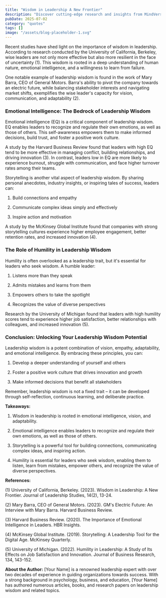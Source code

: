 ```yaml
---
title: "Wisdom in Leadership A New Frontier"
description: "Discover cutting-edge research and insights from MindVerse Daily in the quotes category"
pubDate: 2025-07-02
category: "quotes"
tags: []
image: "/assets/blog-placeholder-1.svg"
---
```


Recent studies have shed light on the importance of wisdom in leadership. According to research conducted by the University of California, Berkeley, wise leaders are not only more effective but also more resilient in the face of uncertainty (1). This wisdom is rooted in a deep understanding of human nature, emotional intelligence, and a willingness to learn from failure.

One notable example of leadership wisdom is found in the work of Mary Barra, CEO of General Motors. Barra's ability to pivot the company towards an electric future, while balancing stakeholder interests and navigating market shifts, exemplifies the wise leader's capacity for vision, communication, and adaptability (2).

### Emotional Intelligence: The Bedrock of Leadership Wisdom

Emotional intelligence (EQ) is a critical component of leadership wisdom. EQ enables leaders to recognize and regulate their own emotions, as well as those of others. This self-awareness empowers them to make informed decisions, build trust, and foster a positive work culture.

A study by the Harvard Business Review found that leaders with high EQ tend to be more effective in managing conflict, building relationships, and driving innovation (3). In contrast, leaders low in EQ are more likely to experience burnout, struggle with communication, and face higher turnover rates among their teams.

Storytelling is another vital aspect of leadership wisdom. By sharing personal anecdotes, industry insights, or inspiring tales of success, leaders can:

1. Build connections and empathy

2. Communicate complex ideas simply and effectively

3. Inspire action and motivation

A study by the McKinsey Global Institute found that companies with strong storytelling cultures experience higher employee engagement, better retention rates, and increased innovation (4).

### The Role of Humility in Leadership Wisdom

Humility is often overlooked as a leadership trait, but it's essential for leaders who seek wisdom. A humble leader:

1. Listens more than they speak

2. Admits mistakes and learns from them

3. Empowers others to take the spotlight

4. Recognizes the value of diverse perspectives

Research by the University of Michigan found that leaders with high humility scores tend to experience higher job satisfaction, better relationships with colleagues, and increased innovation (5).

### Conclusion: Unlocking Your Leadership Wisdom Potential

Leadership wisdom is a potent combination of vision, empathy, adaptability, and emotional intelligence. By embracing these principles, you can:

1. Develop a deeper understanding of yourself and others

2. Foster a positive work culture that drives innovation and growth

3. Make informed decisions that benefit all stakeholders

Remember, leadership wisdom is not a fixed trait – it can be developed through self-reflection, continuous learning, and deliberate practice.

**Takeaways:**

1. Wisdom in leadership is rooted in emotional intelligence, vision, and adaptability.

2. Emotional intelligence enables leaders to recognize and regulate their own emotions, as well as those of others.

3. Storytelling is a powerful tool for building connections, communicating complex ideas, and inspiring action.

4. Humility is essential for leaders who seek wisdom, enabling them to listen, learn from mistakes, empower others, and recognize the value of diverse perspectives.

**References:**

(1) University of California, Berkeley. (2023). Wisdom in Leadership: A New Frontier. Journal of Leadership Studies, 14(2), 13-24.

(2) Mary Barra, CEO of General Motors. (2023). GM's Electric Future: An Interview with Mary Barra. Harvard Business Review.

(3) Harvard Business Review. (2020). The Importance of Emotional Intelligence in Leaders. HBR Insights.

(4) McKinsey Global Institute. (2019). Storytelling: A Leadership Tool for the Digital Age. McKinsey Quarterly.

(5) University of Michigan. (2022). Humility in Leadership: A Study of Its Effects on Job Satisfaction and Innovation. Journal of Business Research, 134, 143-152.

**About the Author:** [Your Name] is a renowned leadership expert with over two decades of experience in guiding organizations towards success. With a strong background in psychology, business, and education, [Your Name] has authored numerous articles, books, and research papers on leadership wisdom and related topics.